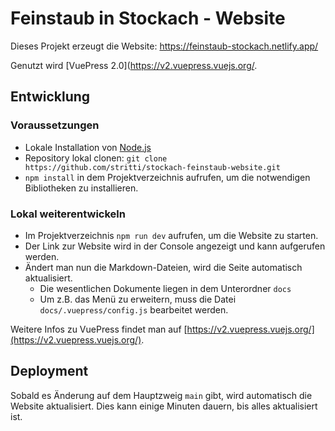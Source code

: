 # Feinstaub in Stockach - Website

Dieses Projekt erzeugt die Website: https://feinstaub-stockach.netlify.app/

Genutzt wird [VuePress 2.0](https://v2.vuepress.vuejs.org/.

## Entwicklung

### Voraussetzungen

* Lokale Installation von [Node.js](https://nodejs.org/)
* Repository lokal clonen: `git clone https://github.com/stritti/stockach-feinstaub-website.git`
* `npm install` in dem Projektverzeichnis aufrufen, um die notwendigen Bibliotheken zu installieren.

### Lokal weiterentwickeln

* Im Projektverzeichnis `npm run dev` aufrufen, um die Website zu starten.
* Der Link zur Website wird in der Console angezeigt und kann aufgerufen werden.
* Ändert man nun die Markdown-Dateien, wird die Seite automatisch aktualisiert.
  * Die wesentlichen Dokumente liegen in dem Unterordner `docs`
  * Um z.B. das Menü zu erweitern, muss die Datei `docs/.vuepress/config.js` bearbeitet werden.

Weitere Infos zu VuePress findet man auf [https://v2.vuepress.vuejs.org/](https://v2.vuepress.vuejs.org/).

## Deployment

Sobald es Änderung auf dem Hauptzweig `main` gibt, wird automatisch die Website aktualisiert.
Dies kann einige Minuten dauern, bis alles aktualisiert ist.
